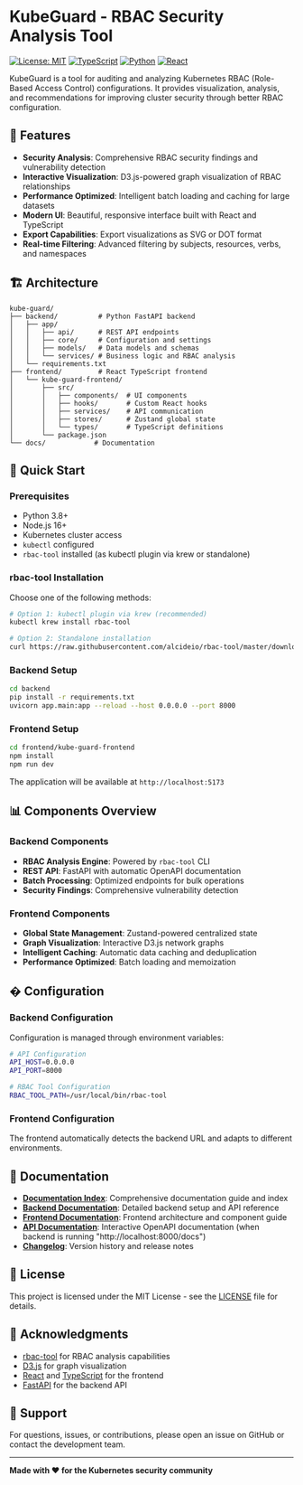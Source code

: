 # KubeGuard - RBAC Security Analysis Tool

[![License: MIT](https://img.shields.io/badge/License-MIT-yellow.svg)](https://opensource.org/licenses/MIT)
[![TypeScript](https://img.shields.io/badge/%3C%2F%3E-TypeScript-%230074c1.svg)](https://www.typescriptlang.org/)
[![Python](https://img.shields.io/badge/python-v3.8+-blue.svg)](https://www.python.org/downloads/)
[![React](https://img.shields.io/badge/react-%2320232a.svg?style=flat&logo=react&logoColor=%2361DAFB)](https://reactjs.org/)

KubeGuard is a tool for auditing and analyzing Kubernetes RBAC (Role-Based Access Control) configurations. It provides visualization, analysis, and recommendations for improving cluster security through better RBAC configuration.

## 🎯 Features

- **Security Analysis**: Comprehensive RBAC security findings and vulnerability detection
- **Interactive Visualization**: D3.js-powered graph visualization of RBAC relationships
- **Performance Optimized**: Intelligent batch loading and caching for large datasets
- **Modern UI**: Beautiful, responsive interface built with React and TypeScript
- **Export Capabilities**: Export visualizations as SVG or DOT format
- **Real-time Filtering**: Advanced filtering by subjects, resources, verbs, and namespaces

## 🏗️ Architecture

```
kube-guard/
├── backend/          # Python FastAPI backend
│   ├── app/
│   │   ├── api/      # REST API endpoints
│   │   ├── core/     # Configuration and settings
│   │   ├── models/   # Data models and schemas
│   │   └── services/ # Business logic and RBAC analysis
│   └── requirements.txt
├── frontend/         # React TypeScript frontend
│   └── kube-guard-frontend/
│       ├── src/
│       │   ├── components/  # UI components
│       │   ├── hooks/       # Custom React hooks
│       │   ├── services/    # API communication
│       │   ├── stores/      # Zustand global state
│       │   └── types/       # TypeScript definitions
│       └── package.json
└── docs/            # Documentation
```

## 🚀 Quick Start

### Prerequisites

- Python 3.8+
- Node.js 16+
- Kubernetes cluster access
- `kubectl` configured
- `rbac-tool` installed (as kubectl plugin via krew or standalone)

### rbac-tool Installation

Choose one of the following methods:

```bash
# Option 1: kubectl plugin via krew (recommended)
kubectl krew install rbac-tool

# Option 2: Standalone installation
curl https://raw.githubusercontent.com/alcideio/rbac-tool/master/download.sh | bash
```

### Backend Setup

```bash
cd backend
pip install -r requirements.txt
uvicorn app.main:app --reload --host 0.0.0.0 --port 8000
```

### Frontend Setup

```bash
cd frontend/kube-guard-frontend
npm install
npm run dev
```

The application will be available at `http://localhost:5173`

## 📊 Components Overview

### Backend Components
- **RBAC Analysis Engine**: Powered by `rbac-tool` CLI
- **REST API**: FastAPI with automatic OpenAPI documentation
- **Batch Processing**: Optimized endpoints for bulk operations
- **Security Findings**: Comprehensive vulnerability detection

### Frontend Components
- **Global State Management**: Zustand-powered centralized state
- **Graph Visualization**: Interactive D3.js network graphs
- **Intelligent Caching**: Automatic data caching and deduplication
- **Performance Optimized**: Batch loading and memoization

## � Configuration

### Backend Configuration
Configuration is managed through environment variables:

```bash
# API Configuration
API_HOST=0.0.0.0
API_PORT=8000

# RBAC Tool Configuration
RBAC_TOOL_PATH=/usr/local/bin/rbac-tool
```

### Frontend Configuration
The frontend automatically detects the backend URL and adapts to different environments.

## 📖 Documentation

- **[Documentation Index](./DOCUMENTATION.md)**: Comprehensive documentation guide and index
- **[Backend Documentation](./backend/README.md)**: Detailed backend setup and API reference
- **[Frontend Documentation](./frontend/README.md)**: Frontend architecture and component guide
- **[API Documentation](http://localhost:8000/docs)**: Interactive OpenAPI documentation (when backend is running "http://localhost:8000/docs")
- **[Changelog](./CHANGELOG.md)**: Version history and release notes

## 📄 License

This project is licensed under the MIT License - see the [LICENSE](LICENSE) file for details.

## 🙏 Acknowledgments

- [rbac-tool](https://github.com/alcideio/rbac-tool) for RBAC analysis capabilities
- [D3.js](https://d3js.org/) for graph visualization
- [React](https://reactjs.org/) and [TypeScript](https://www.typescriptlang.org/) for the frontend
- [FastAPI](https://fastapi.tiangolo.com/) for the backend API

## 📧 Support

For questions, issues, or contributions, please open an issue on GitHub or contact the development team.

---

**Made with ❤️ for the Kubernetes security community**
